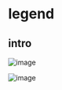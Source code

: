 # legend
## intro

![image](https://github.com/user-attachments/assets/45cf8fcc-98d0-4b28-8905-ae2ae74a2a39)

![image](https://github.com/user-attachments/assets/ae2ef04b-572e-40a8-b05c-f55069aad968)
